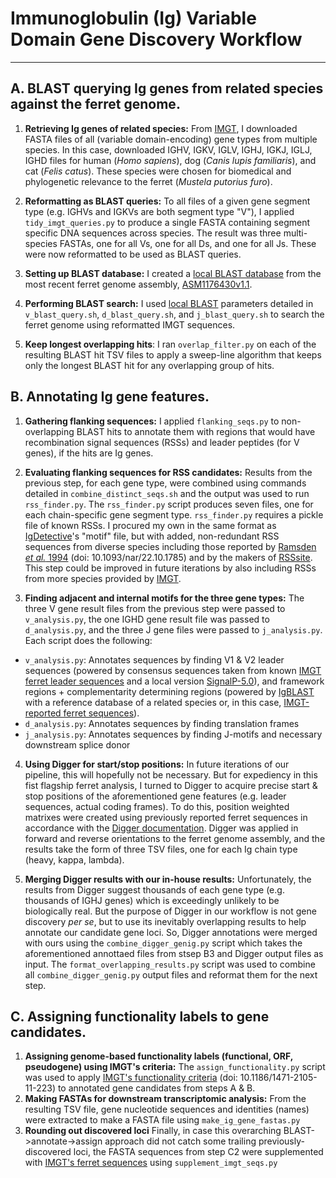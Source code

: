 # Immunoglobulin (Ig) Variable Domain Gene Discovery Workflow
---------
## A. BLAST querying Ig genes from related species against the ferret genome.
1. **Retrieving Ig genes of related species:** From [IMGT](https://www.imgt.org/vquest/refseqh.html#:~:text=IG%20%22V-REGION%22%2C%20%22D-REGION%22%2C%20%22J-REGION%22%2C%20%22C-GENE%20exon%22%20sets), I downloaded FASTA files of all (variable domain-encoding) gene types from multiple species. In this case, downloaded IGHV, IGKV, IGLV, IGHJ, IGKJ, IGLJ, IGHD files for human (*Homo sapiens*), dog (*Canis lupis familiaris*), and cat (*Felis catus*). These species were chosen for biomedical and phylogenetic relevance to the ferret (*Mustela putorius furo*).

2. **Reformatting as BLAST queries:** To all files of a given gene segment type (e.g. IGHVs and IGKVs are both segment type "V"), I applied `tidy_imgt_queries.py` to produce a single FASTA containing segment specific DNA sequences across species. The result was three multi-species FASTAs, one for all Vs, one for all Ds, and one for all Js. These were now reformatted to be used as BLAST queries.

3. **Setting up BLAST database:** I created a [local BLAST database](https://www.ncbi.nlm.nih.gov/books/NBK569841/) from the most recent ferret genome assembly, [ASM1176430v1.1](https://www.ncbi.nlm.nih.gov/datasets/genome/GCF_011764305.1/).

4. **Performing BLAST search:** I used [local BLAST](https://blast.ncbi.nlm.nih.gov/doc/blast-help/downloadblastdata.html#downloadblastdata) parameters detailed in `v_blast_query.sh`, `d_blast_query.sh`, and `j_blast_query.sh` to search the ferret genome using reformatted IMGT sequences.

5. **Keep longest overlapping hits**: I ran `overlap_filter.py` on each of the resulting BLAST hit TSV files to apply a sweep-line algorithm that keeps only the longest BLAST hit for any overlapping group of hits. 
## B. Annotating Ig gene features.
1. **Gathering flanking sequences:** I applied `flanking_seqs.py` to non-overlapping BLAST hits to annotate them with regions that would have recombination signal sequences (RSSs) and leader peptides (for V genes), if the hits are Ig genes.

2. **Evaluating flanking sequences for RSS candidates:** Results from the previous step, for each gene type, were combined using commands detailed in `combine_distinct_seqs.sh` and the output was used to run `rss_finder.py`. The `rss_finder.py` script produces seven files, one for each chain-specific gene segment type. `rss_finder.py` requires a pickle file of known RSSs. I procured my own in the same format as [IgDetective](https://github.com/Immunotools/IgDetective)'s "motif" file, but with added, non-redundant RSS sequences from diverse species including those reported by [Ramsden *et al.* 1994](https://pubmed.ncbi.nlm.nih.gov/8208601/) (doi: 10.1093/nar/22.10.1785) and by the makers of [RSSsite](https://www.itb.cnr.it/rss/extratdata.html). This step could be improved in future iterations by also including RSSs from more species provided by [IMGT](https://www.imgt.org/genedb/).

3. **Finding adjacent and internal motifs for the three gene types:** The three V gene result files from the previous step were passed to `v_analysis.py`, the one IGHD gene result file was passed to `d_analysis.py`, and the three J gene files were passed to `j_analysis.py`. Each script does the following:
- `v_analysis.py`: Annotates sequences by finding V1 & V2 leader sequences (powered by consensus sequences taken from known [IMGT ferret leader sequences](https://www.imgt.org/genedb/) and a local version [SignalP-5.0](https://services.healthtech.dtu.dk/services/SignalP-5.0/)), and framework regions + complementarity determining regions (powered by [IgBLAST](https://ncbi.github.io/igblast/cook/How-to-set-up.html) with a reference database of a related species or, in this case, [IMGT-reported ferret sequences](https://www.imgt.org/vquest/refseqh.html#:~:text=IG%20%22V-REGION%22%2C%20%22D-REGION%22%2C%20%22J-REGION%22%2C%20%22C-GENE%20exon%22%20sets)). 
- `d_analysis.py`: Annotates sequences by finding translation frames
- `j_analysis.py`: Annotates sequences by finding J-motifs and necessary downstream splice donor

4. **Using Digger for start/stop positions:** In future iterations of our pipeline, this will hopefully not be necessary. But for expediency in this fist flagship ferret analysis, I turned to Digger to acquire precise start & stop positions of the aforementioned gene features (e.g. leader sequences, actual coding frames). To do this, position weighted matrixes were created using previously reported ferret sequences in accordance with the [Digger documentation](https://williamdlees.github.io/digger/_build/html/examples/rhesus_igh.html). Digger was applied in forward and reverse orientations to the ferret genome assembly, and the results take the form of three TSV files, one for each Ig chain type (heavy, kappa, lambda).

5. **Merging Digger results with our in-house results:** Unfortunately, the results from Digger suggest thousands of each gene type (e.g. thousands of IGHJ genes) which is exceedingly unlikely to be biologically real. But the purpose of Digger in our workflow is not gene discovery *per se*, but to use its inevitably overlapping results to help annotate our candidate gene loci. So, Digger annotations were merged with ours using the `combine_digger_genig.py` script which takes the aforementioned annottaed files from stsep B3 and Digger output files as input. The `format_overlapping_results.py` script was used to combine all `combine_digger_genig.py` output files and reformat them for the next step.

## C. Assigning functionality labels to gene candidates.
1. **Assigning genome-based functionality labels (functional, ORF, pseudogene) using IMGT's criteria:** The `assign_functionality.py` script was used to apply [IMGT's functionality criteria](https://pubmed.ncbi.nlm.nih.gov/20433708/) (doi: 10.1186/1471-2105-11-223) to annotated gene candidates from steps A & B.
2. **Making FASTAs for downstream transcriptomic analysis:** From the resulting TSV file, gene nucleotide sequences and identities (names) were extracted to make a FASTA file using `make_ig_gene_fastas.py`
3. **Rounding out discovered loci** Finally, in case this overarching BLAST->annotate->assign approach did not catch some trailing previously-discovered loci, the FASTA sequences from step C2 were supplemented with [IMGT's ferret sequences](https://www.imgt.org/vquest/refseqh.html#:~:text=IG%20%22V-REGION%22%2C%20%22D-REGION%22%2C%20%22J-REGION%22%2C%20%22C-GENE%20exon%22%20sets) using `supplement_imgt_seqs.py`
